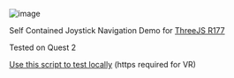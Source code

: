![image](https://github.com/user-attachments/assets/80e8b1ba-63eb-482b-9d36-368810f9e5f6)


Self Contained Joystick Navigation Demo for [ThreeJS R177](https://github.com/mrdoob/three.js/releases/tag/r177)

Tested on Quest 2

[Use this script to test locally](https://github.com/robit-man/https-server-npm-python) (https required for VR)
